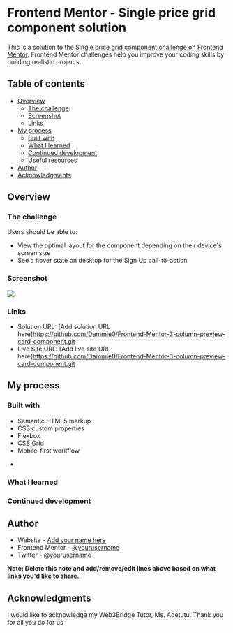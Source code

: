 # Frontend Mentor - Single price grid component solution

This is a solution to the [Single price grid component challenge on Frontend Mentor](https://www.frontendmentor.io/challenges/single-price-grid-component-5ce41129d0ff452fec5abbbc). Frontend Mentor challenges help you improve your coding skills by building realistic projects. 

## Table of contents

- [Overview](#overview)
  - [The challenge](#the-challenge)
  - [Screenshot](#screenshot)
  - [Links](#links)
- [My process](#my-process)
  - [Built with](#built-with)
  - [What I learned](#what-i-learned)
  - [Continued development](#continued-development)
  - [Useful resources](#useful-resources)
- [Author](#author)
- [Acknowledgments](#acknowledgments)

## Overview

### The challenge

Users should be able to:

- View the optimal layout for the component depending on their device's screen size
- See a hover state on desktop for the Sign Up call-to-action

### Screenshot

![](./single-price-grid.png)

### Links

- Solution URL: [Add solution URL here]https://github.com/Dammie0/Frontend-Mentor-3-column-preview-card-component.git
- Live Site URL: [Add live site URL here]https://github.com/Dammie0/Frontend-Mentor-3-column-preview-card-component.git

## My process

### Built with

- Semantic HTML5 markup
- CSS custom properties
- Flexbox
- CSS Grid
- Mobile-first workflow
*

### What I learned
### Continued development


## Author

- Website - [Add your name here](https://www.your-site.com)
- Frontend Mentor - [@yourusername](https://www.frontendmentor.io/profile/Dammie0)
- Twitter - [@yourusername](https://www.twitter.com/d_ebus)

**Note: Delete this note and add/remove/edit lines above based on what links you'd like to share.**

## Acknowledgments
I would like to acknowledge my Web3Bridge Tutor, Ms. Adetutu. Thank you for all you do for us
